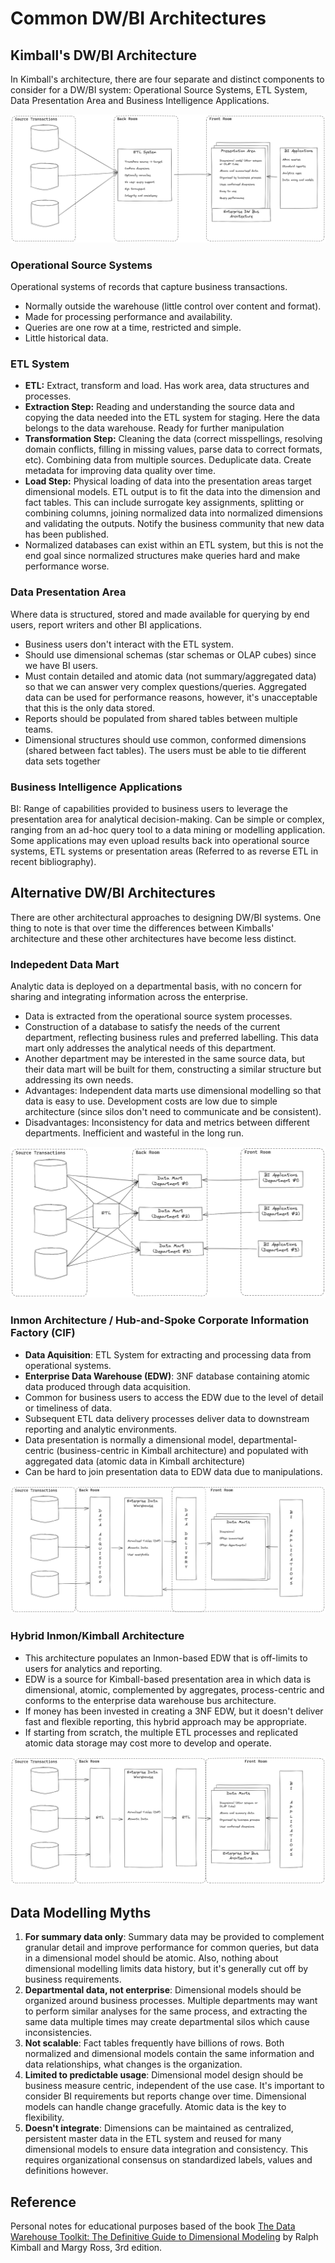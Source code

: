 
# Common DW/BI Architectures

## Kimball's DW/BI Architecture

In Kimball's architecture, there are four separate and distinct components to consider for a DW/BI system: Operational Source Systems, ETL System, Data Presentation Area and Business Intelligence Applications.

![Kimball DW/BI Architecture](https://github.com/gustavom2998/engineering_notes/blob/main/books/data_warehouse_toolkit/images/1_2.png?raw=true)

### Operational Source Systems

Operational systems of records that capture business transactions. 

- Normally outside the warehouse (little control over content and format).
- Made for processing performance and availability.
- Queries are one row at a time, restricted and simple.
- Little historical data.

### ETL System

- **ETL:** Extract, transform and load. Has work area, data structures and processes.
- **Extraction Step:** Reading and understanding the source data and copying the data needed into the ETL system for staging. Here the data belongs to the data warehouse. Ready for further manipulation
- **Transformation Step:** Cleaning the data (correct misspellings, resolving domain conflicts, filling in missing values, parse data to correct formats, etc). Combining data from multiple sources. Deduplicate data. Create metadata for improving data quality over time.
- **Load Step:** Physical loading of data into the presentation areas target dimensional models. ETL output is to fit the data into the dimension and fact tables. This can include surrogate key assignments, splitting or combining columns, joining normalized data into normalized dimensions and validating the outputs. Notify the business community that new data has been published.
- Normalized databases can exist within an ETL system, but this is not the end goal since normalized structures make queries hard and make performance worse.

### Data Presentation Area

Where data is structured, stored and made available for querying by end users, report writers and other BI applications.

- Business users don't interact with the ETL system.
- Should use dimensional schemas (star schemas or OLAP cubes) since we have BI users.
- Must contain detailed and atomic data (not summary/aggregated data) so that we can answer very complex questions/queries. Aggregated data can be used for performance reasons, however, it's unacceptable that this is the only data stored.
- Reports should be populated from shared tables between multiple teams.
- Dimensional structures should use common, conformed dimensions (shared between fact tables). The users must be able to tie different data sets together

### Business Intelligence Applications

BI: Range of capabilities provided to business users to leverage the presentation area for analytical decision-making. Can be simple or complex, ranging from an ad-hoc query tool to a data mining or modelling application. Some applications may even upload results back into operational source systems, ETL systems or presentation areas (Referred to as reverse ETL in recent bibliography).

## Alternative DW/BI Architectures

There are other architectural approaches to designing DW/BI systems. One thing to note is that over time the differences between Kimballs' architecture and these other architectures have become less distinct.

### Indepedent Data Mart

Analytic data is deployed on a departmental basis, with no concern for sharing and integrating information across the enterprise.

- Data is extracted from the operational source system processes.
- Construction of a database to satisfy the needs of the current department, reflecting business rules and preferred labelling. This data mart only addresses the analytical needs of this department.
- Another department may be interested in the same source data, but their data mart will be built for them, constructing a similar structure but addressing its own needs.
- Advantages: Independent data marts use dimensional modelling so that data is easy to use. Development costs are low due to simple architecture (since silos don't need to communicate and be consistent).
- Disadvantages: Inconsistency for data and metrics between different departments. Inefficient and wasteful in the long run.

![Indepent Data Mart Architecture](https://github.com/gustavom2998/engineering_notes/blob/main/books/data_warehouse_toolkit/images/1_3.png?raw=true)

### Inmon Architecture / Hub-and-Spoke Corporate Information Factory (CIF)

- **Data Aquisition**: ETL System for extracting and processing data from operational systems.
- **Enterprise Data Warehouse (EDW)**: 3NF database containing atomic data produced through data acquisition.
- Common for business users to access the EDW due to the level of detail or timeliness of data.
- Subsequent ETL data delivery processes deliver data to downstream reporting and analytic environments.
- Data presentation is normally a dimensional model, departmental-centric (business-centric in Kimball architecture) and populated with aggregated data (atomic data in Kimball architecture)
- Can be hard to join presentation data to EDW data due to manipulations.

![Inmon Architecture](https://github.com/gustavom2998/engineering_notes/blob/main/books/data_warehouse_toolkit/images/1_4.png?raw=true)

### Hybrid Inmon/Kimball Architecture

- This architecture populates an Inmon-based EDW that is off-limits to users for analytics and reporting.
- EDW is a source for Kimball-based presentation area in which data is dimensional, atomic, complemented by aggregates, process-centric and conforms to the enterprise data warehouse bus architecture.
- If money has been invested in creating a 3NF EDW, but it doesn't deliver fast and flexible reporting, this hybrid approach may be appropriate.
- If starting from scratch, the multiple ETL processes and replicated atomic data storage may cost more to develop and operate.

![Hybrid Inmon/Kimball Architecture](https://github.com/gustavom2998/engineering_notes/blob/main/books/data_warehouse_toolkit/images/1_5.png?raw=true)

## Data Modelling Myths

1. **For summary data only**: Summary data may be provided to complement granular detail and improve performance for common queries, but data in a dimensional model should be atomic. Also, nothing about dimensional modelling limits data history, but it's generally cut off by business requirements.
2. **Departmental data, not enterprise**: Dimensional models should be organized around business processes. Multiple departments may want to perform similar analyses for the same process, and extracting the same data multiple times may create departmental silos which cause inconsistencies.
3. **Not scalable**: Fact tables frequently have billions of rows. Both normalized and dimensional models contain the same information and data relationships, what changes is the organization.
4. **Limited to predictable usage**: Dimensional model design should be business measure centric, independent of the use case. It's important to consider BI requirements but reports change over time. Dimensional models can handle change gracefully. Atomic data is the key to flexibility.
5. **Doesn't integrate**: Dimensions can be maintained as centralized, persistent master data in the ETL system and reused for many dimensional models to ensure data integration and consistency. This requires organizational consensus on standardized labels, values and definitions however.

## Reference

Personal notes for educational purposes based of the book [The Data Warehouse Toolkit: The Definitive Guide to Dimensional Modeling](https://www.amazon.com/Data-Warehouse-Toolkit-Definitive-Dimensional/dp/1118530802) by Ralph Kimball and Margy Ross, 3rd edition.
